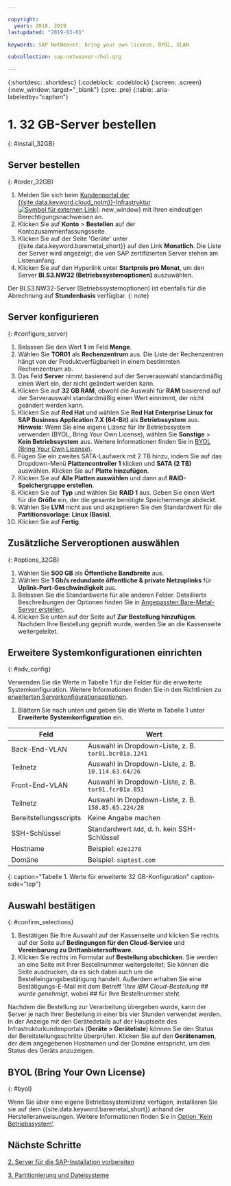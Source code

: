 ```yaml
---

copyright:
  years: 2018, 2019
lastupdated: "2019-03-01"

keywords: SAP NetWeaver, bring your own license, BYOL, VLAN

subcollection: sap-netweaver-rhel-qrg

---
```


{:shortdesc: .shortdesc}
{:codeblock: .codeblock}
{:screen: .screen}
{:new_window: target="_blank"}
{:pre: .pre}
{:table: .aria-labeledby="caption"}

# 1. 32 GB-Server bestellen
{: #install_32GB}

## Server bestellen
{: #order_32GB}

1. Melden Sie sich beim [Kundenportal der {{site.data.keyword.cloud_notm}}-Infrastruktur ![Symbol für externen Link](../../icons/launch-glyph.svg "Symbol für externen Link")](https://control.softlayer.com){: new_window} mit Ihren eindeutigen Berechtigungsnachweisen an.
2. Klicken Sie auf **Konto** > **Bestellen** auf der Kontozusammenfassungsseite.
3. Klicken Sie auf der Seite 'Geräte' unter {{site.data.keyword.baremetal_short}} auf den Link **Monatlich**. Die Liste der Server wird angezeigt; die von SAP zertifizierten Server stehen am Listenanfang.
4. Klicken Sie auf den Hyperlink unter **Startpreis pro Monat**, um den Server **BI.S3.NW32 (Betriebssystemoptionen)** auszuwählen.

Der BI.S3.NW32-Server (Betriebssystemoptionen) ist ebenfalls für die Abrechnung auf **Stundenbasis** verfügbar.
{: note}

## Server konfigurieren
{: #configure_server}

1. Belassen Sie den Wert **1** im Feld **Menge**.
2. Wählen Sie **TOR01** als **Rechenzentrum** aus. Die Liste der Rechenzentren hängt von der Produktverfügbarkeit in einem bestimmten Rechenzentrum ab.
3. Das Feld **Server** nimmt basierend auf der Serverauswahl standardmäßig einen Wert ein, der nicht geändert werden kann.
4. Klicken Sie auf **32 GB RAM**, obwohl die Auswahl für **RAM** basierend auf der Serverauswahl standardmäßig einen Wert einnimmt, der nicht geändert werden kann.
5. Klicken Sie auf **Red Hat** und wählen Sie **Red Hat Enterprise Linux for SAP Business Application 7.X (64-Bit)** als **Betriebssystem** aus. **Hinweis**: Wenn Sie eine eigene Lizenz für Ihr Betriebssystem verwenden (BYOL, Bring Your Own License), wählen Sie **Sonstige** > **Kein Betriebssystem** aus. Weitere Informationen finden Sie in [BYOL (Bring Your Own License)](#byol).
6. Fügen Sie ein zweites SATA-Laufwerk mit 2 TB hinzu, indem Sie auf das Dropdown-Menü **Plattencontroller 1** klicken und **SATA (2 TB)** auswählen. Klicken Sie auf **Platte hinzufügen**.
7. Klicken Sie auf **Alle Platten auswählen** und dann auf **RAID-Speichergruppe erstellen**.
8. Klicken Sie auf **Typ** und wählen Sie **RAID 1** aus. Geben Sie einen Wert für die **Größe** ein, der die gesamte benötigte Speichermenge abdeckt.
9. Wählen Sie **LVM** nicht aus und akzeptieren Sie den Standardwert für die **Partitionsvorlage**: **Linux (Basis)**.
10. Klicken Sie auf **Fertig**.

## Zusätzliche Serveroptionen auswählen
{: #options_32GB}

1. Wählen Sie **500 GB** als **Öffentliche Bandbreite** aus.
2.	Wählen Sie **1 Gb/s redundante öffentliche & private Netzuplinks** für **Uplink-Port-Geschwindigkeit** aus.
3. Belassen Sie die Standardwerte für alle anderen Felder. Detaillierte Beschreibungen der Optionen finden Sie in [Angepassten Bare-Metal-Server erstellen](/docs/bare-metal?topic=bare-metal-ordering-baremetal-server#addl-server-options).
4.	Klicken Sie unten auf der Seite auf **Zur Bestellung hinzufügen**. Nachdem Ihre Bestellung geprüft wurde, werden Sie an die Kassenseite weitergeleitet.

## Erweitere Systemkonfigurationen einrichten
{: #adv_config}

Verwenden Sie die Werte in Tabelle 1 für die Felder für die erweiterte Systemkonfiguration. Weitere Informationen finden Sie in den Richtlinien zu [erweiterten Serverkonfigurationsoptionen](/docs/bare-metal?topic=bare-metal-ordering-baremetal-server#adv-system-config).

1. Blättern Sie nach unten und geben Sie die Werte in Tabelle 1 unter **Erweiterte Systemkonfiguration** ein.

|              Feld               |      Wert                                                           |
| -------------------------------- | -------------------------------------------------------------------- |
|Back-End-VLAN                      | Auswahl in Dropdown-Liste, z. B. `tor01.bcr01a.1241`     |
|Teilnetz                            | Auswahl in Dropdown-Liste, z. B. `10.114.63.64/26`       |
|Front-End-VLAN                     | Auswahl in Dropdown-Liste, z. B. `tor01.fcr01a.851`      |
|Teilnetz                            | Auswahl in Dropdown-Liste, z. B. `158.85.65.224/28`      |
|Bereitstellungsscripts                 | Keine Angabe machen                                                          |
|SSH-Schlüssel                          | Standardwert `Add`, d. h. kein SSH-Schlüssel                            |
|Hostname                          | Beispiel: `e2e1270`                                               |
|Domäne                            | Beispiel: `saptest.com`                                           |
{: caption="Tabelle 1. Werte für erweiterte 32 GB-Konfiguration" caption-side="top"}  

## Auswahl bestätigen
{: #confirm_selections}

1. Bestätigen Sie Ihre Auswahl auf der Kassenseite und klicken Sie rechts auf der Seite auf **Bedingungen für den Cloud-Service** und **Vereinbarung zu Drittanbietersoftware**.
2. Klicken Sie rechts im Formular auf **Bestellung abschicken**. Sie werden an eine Seite mit Ihrer Bestellnummer weitergeleitet; Sie können die Seite ausdrucken, da es sich dabei auch um die Bestelleingangsbestätigung handelt. Außerdem erhalten Sie eine Bestätigungs-E-Mail mit dem Betreff '*Ihre IBM Cloud-Bestellung ## wurde genehmigt*, wobei ## für Ihre Bestellnummer steht.

Nachdem die Bestellung zur Verarbeitung übergeben wurde, kann der Server je nach Ihrer Bestellung in einer bis vier Stunden verwendet werden. In der Anzeige mit den Gerätedetails auf der Hauptseite des Infrastrukturkundenportals (**Geräte > Geräteliste**) können Sie den Status der Bereitstellungsschritte überprüfen. Klicken Sie auf den **Gerätenamen**, der dem angegebenen Hostnamen und der Domäne entspricht, um den Status des Geräts anzuzeigen.

## BYOL (Bring Your Own License)
{: #byol}

Wenn Sie über eine eigene Betriebssystemlizenz verfügen, installieren Sie sie auf dem {{site.data.keyword.baremetal_short}} anhand der Herstelleranweisungen. Weitere Informationen finden Sie in [Option 'Kein Betriebssystem'](/docs/bare-metal?topic=bare-metal-bm-no-os#bm-no-os).

## Nächste Schritte

  [2. Server für die SAP-Installation vorbereiten](/docs/infrastructure/sap-netweaver-rhel-qrg?topic=sap-netweaver-rhel-qrg-prepare_32GB)

  [3. Partitionierung und Dateisysteme](/docs/infrastructure/sap-netweaver-rhel-qrg?topic=sap-netweaver-rhel-qrg-partition_32GB)
